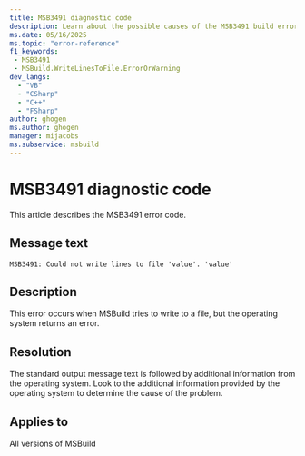 ```yaml
---
title: MSB3491 diagnostic code
description: Learn about the possible causes of the MSB3491 build error and get troubleshooting tips.
ms.date: 05/16/2025
ms.topic: "error-reference"
f1_keywords:
 - MSB3491
 - MSBuild.WriteLinesToFile.ErrorOrWarning
dev_langs:
  - "VB"
  - "CSharp"
  - "C++"
  - "FSharp"
author: ghogen
ms.author: ghogen
manager: mijacobs
ms.subservice: msbuild
---
```

# MSB3491 diagnostic code

<!-- :::ErrorDefinitionDescription::: -->
<!-- :::editable-content name="introDescription"::: -->
This article describes the MSB3491 error code.
<!-- :::editable-content-end::: -->

## Message text

<!-- :::editable-content name="messageText"::: -->
`MSB3491: Could not write lines to file 'value'. 'value'`
<!-- :::editable-content-end::: -->
<!-- MSB3491: Could not write lines to file "{0}". {1} {2} -->

<!-- :::editable-content name="postOutputDescription"::: -->
## Description

This error occurs when MSBuild tries to write to a file, but the operating system returns an error.

## Resolution

The standard output message text is followed by additional information from the operating system. Look to the additional information provided by the operating system to determine the cause of the problem.
<!-- :::editable-content-end::: -->
<!-- :::ErrorDefinitionDescription-end::: -->

## Applies to

All versions of MSBuild